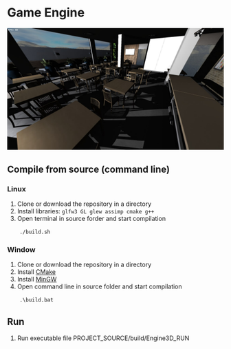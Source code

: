 # Game Engine

![alt text](screenshots/screen.jpg)​

## Compile from source (command line)

### Linux
1. Clone or download the repository in a directory
2. Install libraries: ```glfw3 GL glew assimp cmake g++```
3. Open terminal in source forder and start compilation
```cmd
    ./build.sh
```
### Window
1. Clone or download the repository in a directory
2. Install [CMake](https://cmake.org/download/)
3. Install [MinGW](https://sourceforge.net/projects/mingw/)
4. Open command line in source folder and start compilation
```cmd
    .\build.bat
```

## Run
1. Run executable file PROJECT_SOURCE/build/Engine3D_RUN

